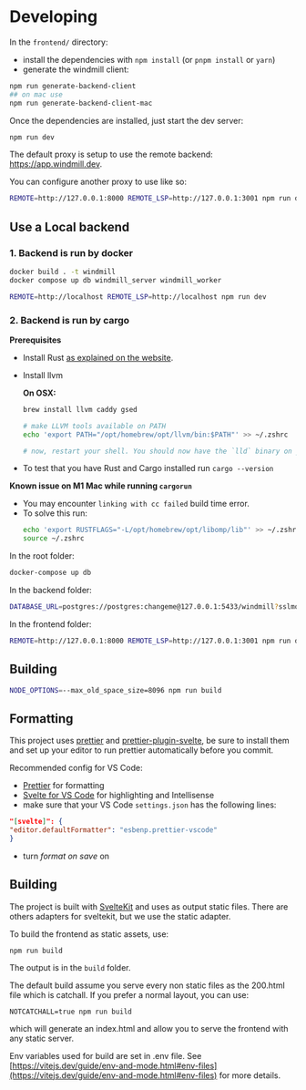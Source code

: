 # Developing

In the `frontend/` directory:

- install the dependencies with `npm install` (or `pnpm install` or `yarn`)
- generate the windmill client:

```bash
npm run generate-backend-client
## on mac use
npm run generate-backend-client-mac
```

Once the dependencies are installed, just start the dev server:

```bash
npm run dev
```

The default proxy is setup to use the remote backend: <https://app.windmill.dev>.

You can configure another proxy to use like so:

```bash
REMOTE=http://127.0.0.1:8000 REMOTE_LSP=http://127.0.0.1:3001 npm run dev
```

## Use a Local backend

### 1. Backend is run by docker

```bash
docker build . -t windmill
docker compose up db windmill_server windmill_worker
```

```bash
REMOTE=http://localhost REMOTE_LSP=http://localhost npm run dev
```

### 2. Backend is run by cargo

**Prerequisites**

- Install Rust [as explained on the website](https://www.rust-lang.org/tools/install).
- Install llvm

  **On OSX:**

  ```bash
  brew install llvm caddy gsed

  # make LLVM tools available on PATH
  echo 'export PATH="/opt/homebrew/opt/llvm/bin:$PATH"' >> ~/.zshrc

  # now, restart your shell. You should now have the `lld` binary on your PATH.
  ```

- To test that you have Rust and Cargo installed run `cargo --version`

**Known issue on M1 Mac while running `cargorun`**

- You may encounter `linking with cc failed` build time error.
- To solve this run:
  ```bash
  echo 'export RUSTFLAGS="-L/opt/homebrew/opt/libomp/lib"' >> ~/.zshrc
  source ~/.zshrc
  ```

In the root folder:

```bash
docker-compose up db
```

In the backend folder:

```bash
DATABASE_URL=postgres://postgres:changeme@127.0.0.1:5433/windmill?sslmode=disable cargo run
```

In the frontend folder:

```bash
REMOTE=http://127.0.0.1:8000 REMOTE_LSP=http://127.0.0.1:3001 npm run dev
```

## Building

```bash
NODE_OPTIONS=--max_old_space_size=8096 npm run build
```

## Formatting

This project uses [prettier](https://prettier.io/docs/en/install.html) and
[prettier-plugin-svelte](https://github.com/sveltejs/prettier-plugin-svelte), be
sure to install them and set up your editor to run prettier automatically before
you commit.

Recommended config for VS Code:

- [Prettier](https://marketplace.visualstudio.com/items?itemName=esbenp.prettier-vscode)
  for formatting
- [Svelte for VS Code](https://marketplace.visualstudio.com/items?itemName=svelte.svelte-vscode)
  for highlighting and Intellisense
- make sure that your VS Code `settings.json` has the following lines:

```json
"[svelte]": {
"editor.defaultFormatter": "esbenp.prettier-vscode"
}
```

- turn _format on save_ on

## Building

The project is built with [SvelteKit](https://kit.svelte.dev/) and uses as output static files.
There are others adapters for sveltekit, but we use the static adapter.

To build the frontend as static assets, use:

```
npm run build
```

The output is in the `build` folder.

The default build assume you serve every non static files as the 200.html file which is catchall. If you prefer a normal layout, you can use:

```
NOTCATCHALL=true npm run build
```

which will generate an index.html and allow you to serve the frontend with any static server.

Env variables used for build are set in .env file. See [https://vitejs.dev/guide/env-and-mode.html#env-files](https://vitejs.dev/guide/env-and-mode.html#env-files) for more details.
